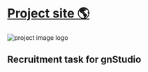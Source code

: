 # [Project site 🌎](https://gn-news-liart.vercel.app/)

![project image logo](https://i.imgur.com/8l33djU.png)

## Recruitment task for gnStudio
